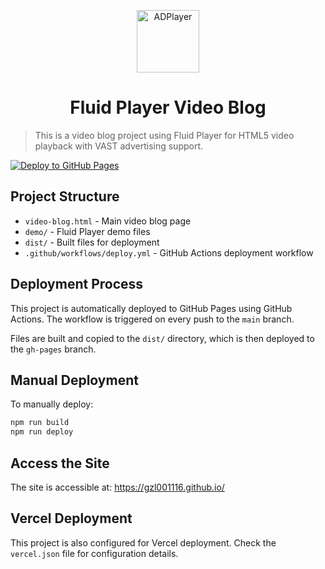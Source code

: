 <p align="center">
<img src="https://i.imgur.com/LnPvZvO.png" alt="ADPlayer" width="100">
</p>
<h1 align="center">Fluid Player Video Blog</h1>

> This is a video blog project using Fluid Player for HTML5 video playback with VAST advertising support.

[![Deploy to GitHub Pages](https://github.com/gzl001116/gzl001116.github.io/actions/workflows/deploy.yml/badge.svg)](https://github.com/gzl001116/gzl001116.github.io/actions/workflows/deploy.yml)

## Project Structure

- `video-blog.html` - Main video blog page
- `demo/` - Fluid Player demo files
- `dist/` - Built files for deployment
- `.github/workflows/deploy.yml` - GitHub Actions deployment workflow

## Deployment Process

This project is automatically deployed to GitHub Pages using GitHub Actions. The workflow is triggered on every push to the `main` branch.

Files are built and copied to the `dist/` directory, which is then deployed to the `gh-pages` branch.

## Manual Deployment

To manually deploy:

```bash
npm run build
npm run deploy
```

## Access the Site

The site is accessible at: https://gzl001116.github.io/

## Vercel Deployment

This project is also configured for Vercel deployment. Check the `vercel.json` file for configuration details.